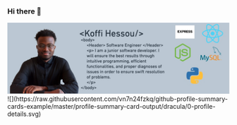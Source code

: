 ### Hi there 👋

<img alt="book" src="image/Image 11-17-22 at 3.07 PM.jpg">
![](https://raw.githubusercontent.com/vn7n24fzkq/github-profile-summary-cards-example/master/profile-summary-card-output/dracula/0-profile-details.svg)
<!--
**Bestnogm1/Bestnogm1** is a ✨ _special_ ✨ repository because its `README.md` (this file) appears on your GitHub profile.

Here are some ideas to get you started:

- 🔭 I’m currently working on ...
- 🌱 I’m currently learning ...
- 👯 I’m looking to collaborate on ...
- 🤔 I’m looking for help with ...
- 💬 Ask me about ...
- 📫 How to reach me: ...
- 😄 Pronouns: ...
- ⚡ Fun fact: ...
-->
